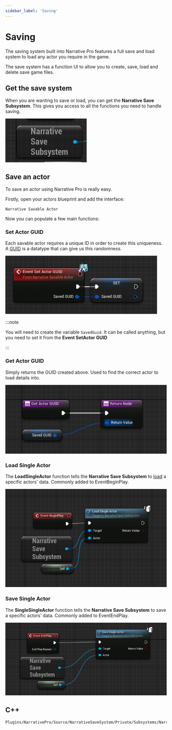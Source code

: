 ```yaml
---
sidebar_label: 'Saving'
---
```


# Saving

The saving system built into Narrative Pro features a full save and load system to load any actor you require in the game.

The save system has a function UI to allow you to create, save, load and delete save game files.

## Get the save system

When you are wanting to save or load, you can get the **Narrative Save Subsystem**. This gives you access to all the functions you need to handle saving.

![save-system.png](..%2F..%2F..%2Fstatic%2Fimg%2Fsaving%2Fsave-system.png)

## Save an actor

To save an actor using Narrative Pro is really easy.

Firstly, open your actors blueprint and add the interface: 

```
Narrative Savable Actor
```

Now you can populate a few main functions:

### Set Actor GUID

Each savable actor requires a unique ID in order to create this uniqueness. A [GUID](https://devblogs.microsoft.com/oldnewthing/20080627-00/?p=21823) is a datatype that can give us this randomness.

![saved-guid.png](..%2F..%2F..%2Fstatic%2Fimg%2Fsaving%2Fsaved-guid.png)

:::note

You will need to create the variable `SavedGuid`. It can be called anything, but you need to set it from the **Event SetActor GUID**

:::

### Get Actor GUID

Simply returns the GUID created above. Used to find the correct actor to load details into.

![load-guid.png](..%2F..%2F..%2Fstatic%2Fimg%2Fsaving%2Fload-guid.png)

### Load Single Actor

The **LoadSingleActor** function tells the **Narrative Save Subsystem** to [load](./loading.md) a specific actors' data. Commonly added to EventBeginPlay.

![load-single-actor.png](..%2F..%2F..%2Fstatic%2Fimg%2Fsaving%2Fload-single-actor.png)

### Save Single Actor

The **SingleSingleActor** function tells the **Narrative Save Subsystem** to save a specific actors' data. Commonly added to EventEndPlay.

![save-single-actor.png](..%2F..%2F..%2Fstatic%2Fimg%2Fsaving%2Fsave-single-actor.png)

## C++

```
Plugins/NarrativePro/Source/NarrativeSaveSystem/Private/Subsystems/NarrativeSaveSubsystem.cpp
```